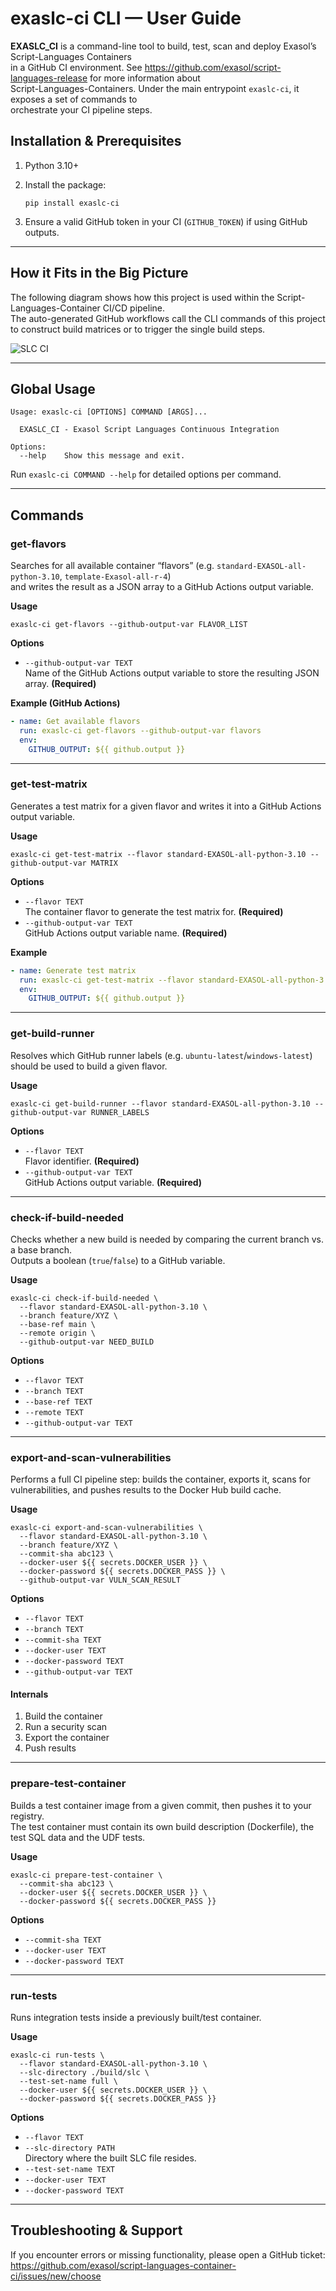 # exaslc-ci CLI — User Guide

**EXASLC_CI** is a command-line tool to build, test, scan and deploy Exasol’s Script-Languages Containers  
in a GitHub CI environment. See https://github.com/exasol/script-languages-release for more information about  
Script-Languages-Containers. Under the main entrypoint `exaslc-ci`, it exposes a set of commands to  
orchestrate your CI pipeline steps.
## Installation & Prerequisites

1. Python 3.10+  
2. Install the package:

   ```shell
   pip install exaslc-ci
   ```

3. Ensure a valid GitHub token in your CI (`GITHUB_TOKEN`) if using GitHub outputs.

---

## How it Fits in the Big Picture

The following diagram shows how this project is used within the Script-Languages-Container CI/CD pipeline.  
The auto-generated GitHub workflows call the CLI commands of this project to construct build matrices or to trigger the single build steps.

![SLC CI](./img/slc_ci.png)

---

## Global Usage

```shell
Usage: exaslc-ci [OPTIONS] COMMAND [ARGS]...

  EXASLC_CI - Exasol Script Languages Continuous Integration

Options:
  --help    Show this message and exit.
```

Run `exaslc-ci COMMAND --help` for detailed options per command.

---

## Commands

### get-flavors

Searches for all available container “flavors” (e.g. `standard-EXASOL-all-python-3.10`, `template-Exasol-all-r-4`)  
and writes the result as a JSON array to a GitHub Actions output variable.

**Usage**

```shell
exaslc-ci get-flavors --github-output-var FLAVOR_LIST
```

**Options**

- `--github-output-var TEXT`  
  Name of the GitHub Actions output variable to store the resulting JSON array. **(Required)**

**Example (GitHub Actions)**

```yaml
- name: Get available flavors
  run: exaslc-ci get-flavors --github-output-var flavors
  env:
    GITHUB_OUTPUT: ${{ github.output }}
```

---

### get-test-matrix

Generates a test matrix for a given flavor and writes it into a GitHub Actions output variable.

**Usage**

```shell
exaslc-ci get-test-matrix --flavor standard-EXASOL-all-python-3.10 --github-output-var MATRIX
```

**Options**

- `--flavor TEXT`  
  The container flavor to generate the test matrix for. **(Required)**
- `--github-output-var TEXT`  
  GitHub Actions output variable name. **(Required)**

**Example**

```yaml
- name: Generate test matrix
  run: exaslc-ci get-test-matrix --flavor standard-EXASOL-all-python-3.10 --github-output-var matrix
  env:
    GITHUB_OUTPUT: ${{ github.output }}
```

---

### get-build-runner

Resolves which GitHub runner labels (e.g. `ubuntu-latest`/`windows-latest`) should be used to build a given flavor.

**Usage**

```shell
exaslc-ci get-build-runner --flavor standard-EXASOL-all-python-3.10 --github-output-var RUNNER_LABELS
```

**Options**

- `--flavor TEXT`  
  Flavor identifier. **(Required)**
- `--github-output-var TEXT`  
  GitHub Actions output variable. **(Required)**

---

### check-if-build-needed

Checks whether a new build is needed by comparing the current branch vs. a base branch.  
Outputs a boolean (`true`/`false`) to a GitHub variable.

**Usage**

```shell
exaslc-ci check-if-build-needed \
  --flavor standard-EXASOL-all-python-3.10 \
  --branch feature/XYZ \
  --base-ref main \
  --remote origin \
  --github-output-var NEED_BUILD
```

**Options**

- `--flavor TEXT`
- `--branch TEXT`
- `--base-ref TEXT`
- `--remote TEXT`
- `--github-output-var TEXT`

---

### export-and-scan-vulnerabilities

Performs a full CI pipeline step: builds the container, exports it, scans for vulnerabilities, and pushes results to the Docker Hub build cache.

**Usage**

```shell
exaslc-ci export-and-scan-vulnerabilities \
  --flavor standard-EXASOL-all-python-3.10 \
  --branch feature/XYZ \
  --commit-sha abc123 \
  --docker-user ${{ secrets.DOCKER_USER }} \
  --docker-password ${{ secrets.DOCKER_PASS }} \
  --github-output-var VULN_SCAN_RESULT
```

**Options**

- `--flavor TEXT`
- `--branch TEXT`
- `--commit-sha TEXT`
- `--docker-user TEXT`
- `--docker-password TEXT`
- `--github-output-var TEXT`

#### Internals

1. Build the container  
2. Run a security scan  
3. Export the container  
4. Push results  

---

### prepare-test-container

Builds a test container image from a given commit, then pushes it to your registry.  
The test container must contain its own build description (Dockerfile), the test SQL data and the UDF tests.

**Usage**

```shell
exaslc-ci prepare-test-container \
  --commit-sha abc123 \
  --docker-user ${{ secrets.DOCKER_USER }} \
  --docker-password ${{ secrets.DOCKER_PASS }}
```

**Options**

- `--commit-sha TEXT`
- `--docker-user TEXT`
- `--docker-password TEXT`

---

### run-tests

Runs integration tests inside a previously built/test container.

**Usage**

```shell
exaslc-ci run-tests \
  --flavor standard-EXASOL-all-python-3.10 \
  --slc-directory ./build/slc \
  --test-set-name full \
  --docker-user ${{ secrets.DOCKER_USER }} \
  --docker-password ${{ secrets.DOCKER_PASS }}
```

**Options**

- `--flavor TEXT`
- `--slc-directory PATH`  
  Directory where the built SLC file resides.
- `--test-set-name TEXT`
- `--docker-user TEXT`
- `--docker-password TEXT`

---

## Troubleshooting & Support

If you encounter errors or missing functionality, please open a GitHub ticket:  
https://github.com/exasol/script-languages-container-ci/issues/new/choose
